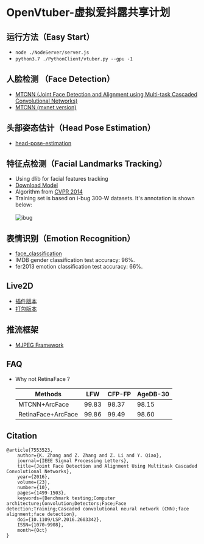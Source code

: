 # OpenVtuber-虚拟爱抖露共享计划

## 运行方法（Easy Start）

* `node ./NodeServer/server.js`
* `python3.7 ./PythonClient/vtuber.py --gpu -1`


## 人脸检测 （Face Detection）
* [MTCNN (Joint Face Detection and Alignment using Multi-task Cascaded Convolutional Networks)](https://kpzhang93.github.io/MTCNN_face_detection_alignment/)
* [MTCNN (mxnet version)](https://github.com/deepinsight/insightface)


## 头部姿态估计（Head Pose Estimation）
* [head-pose-estimation](https://github.com/lincolnhard/head-pose-estimation)


## 特征点检测（Facial Landmarks Tracking）
- Using dlib for facial features tracking
- [Download Model](http://dlib.net/files/shape_predictor_68_face_landmarks.dat.bz2)
- Algorithm from [CVPR 2014](http://www.csc.kth.se/~vahidk/papers/KazemiCVPR14.pdf)
- Training set is based on i-bug 300-W datasets. It's annotation is shown below:<br><br>
![ibug](https://cloud.githubusercontent.com/assets/16308037/24229391/1910e9cc-0fb4-11e7-987b-0fecce2c829e.JPG)

## 表情识别（Emotion Recognition）

- [face_classification](https://github.com/oarriaga/face_classification)
- IMDB gender classification test accuracy: 96%.
- fer2013 emotion classification test accuracy: 66%.

## Live2D

- [插件版本](https://github.com/EYHN/hexo-helper-live2d)
- [打包版本](https://github.com/galnetwen/Live2D)

## 推流框架

- [MJPEG Framework](https://github.com/1996scarlet/MJPEG_Framework)

## FAQ

* Why not RetinaFace ?

    | Methods | LFW | CFP-FP | AgeDB-30
    | --------|-----|--------|---------
    | MTCNN+ArcFace | 99.83 | 98.37 | 98.15
    | RetinaFace+ArcFace | 99.86 | 99.49 | 98.60


## Citation

```
@article{7553523,
    author={K. Zhang and Z. Zhang and Z. Li and Y. Qiao}, 
    journal={IEEE Signal Processing Letters}, 
    title={Joint Face Detection and Alignment Using Multitask Cascaded Convolutional Networks}, 
    year={2016}, 
    volume={23}, 
    number={10}, 
    pages={1499-1503}, 
    keywords={Benchmark testing;Computer architecture;Convolution;Detectors;Face;Face detection;Training;Cascaded convolutional neural network (CNN);face alignment;face detection}, 
    doi={10.1109/LSP.2016.2603342}, 
    ISSN={1070-9908}, 
    month={Oct}
}
```